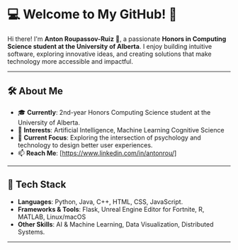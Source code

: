 # 💻 Welcome to My GitHub! 🚀  

Hi there! I'm **Anton Roupassov-Ruiz** 👋, a passionate **Honors in Computing Science student at the University of Alberta**.
I enjoy building intuitive software, exploring innovative ideas, and creating solutions that make technology more accessible and impactful.

---

## 🛠️ About Me
- 🎓 **Currently**: 2nd-year Honors Computing Science student at the University of Alberta.
- 🌟 **Interests**: Artificial Intelligence, Machine Learning Cognitive Science
- 🔬 **Current Focus**: Exploring the intersection of psychology and technology to design better user experiences.
- 📫 **Reach Me**: [https://www.linkedin.com/in/antonrou/]

---

## 🔧 Tech Stack
- **Languages**: Python, Java, C++, HTML, CSS, JavaScript.
- **Frameworks & Tools**: Flask, Unreal Engine Editor for Fortnite, R, MATLAB, Linux/macOS
- **Other Skills**: AI & Machine Learning, Data Visualization, Distributed Systems.

---
